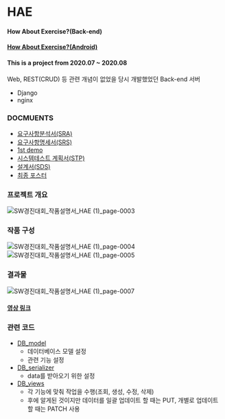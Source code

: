 # HAE

#### How About Exercise?(Back-end)
#### [How About Exercise?(Android)](https://github.com/jnfuture0/HAE_Android)
#### This is a project from 2020.07 ~ 2020.08

Web, REST(CRUD) 등 관련 개념이 없었을 당시 개발했었던 Back-end 서버
- Django
- nginx

### DOCMUENTS
- [요구사항분석서(SRA)](https://github.com/KimUJin3359/HAE/blob/master/document/%EC%9A%94%EA%B5%AC%EC%82%AC%ED%95%AD%EB%B6%84%EC%84%9D.pdf)
- [요구사항명세서(SRS)](https://github.com/KimUJin3359/HAE/blob/master/document/%EC%9A%94%EA%B5%AC%EC%82%AC%ED%95%AD%EB%AA%85%EC%84%B8.pdf)
- [1st demo](https://github.com/KimUJin3359/HAE/blob/master/document/1%EC%B0%A8%20%EC%8B%9C%EC%95%88.pdf)
- [시스템테스트 계획서(STP)](https://github.com/KimUJin3359/HAE/blob/master/document/%EC%8B%9C%EC%8A%A4%ED%85%9C%ED%85%8C%EC%8A%A4%ED%8A%B8%EA%B3%84%ED%9A%8D.pdf)
- [설계서(SDS)](https://github.com/KimUJin3359/HAE/blob/master/document/%EC%86%8C%ED%94%84%ED%8A%B8%EC%9B%A8%EC%96%B4%EB%94%94%EC%9E%90%EC%9D%B8%EB%AA%85%EC%84%B8.pdf)
- [최종 포스터](https://github.com/KimUJin3359/HAE/blob/master/document/HAE_%ED%8F%AC%EC%8A%A4%ED%84%B0.pdf)

### 프로젝트 개요
![SW경진대회_작품설명서_HAE (1)_page-0003](https://user-images.githubusercontent.com/50474972/109842392-6021e880-7c8d-11eb-849d-fa9466f064e7.jpg)

### 작품 구성
![SW경진대회_작품설명서_HAE (1)_page-0004](https://user-images.githubusercontent.com/50474972/109842471-73cd4f00-7c8d-11eb-8640-7ad16526691f.jpg)
![SW경진대회_작품설명서_HAE (1)_page-0005](https://user-images.githubusercontent.com/50474972/109842485-75971280-7c8d-11eb-951f-f7ba86b2772c.jpg)

### 결과물
![SW경진대회_작품설명서_HAE (1)_page-0007](https://user-images.githubusercontent.com/50474972/109842623-995a5880-7c8d-11eb-9a76-6e6bf4cf421f.jpg)

#### [영상 링크](https://www.youtube.com/watch?v=NVYHjHHro0A&feature=youtu.be)

### 관련 코드
- [DB_model](https://github.com/KimUJin3359/HAE_back_end/blob/master/HAE_DB/models.py)
  - 데이터베이스 모델 설정
  - 관련 기능 설정
- [DB_serializer](https://github.com/KimUJin3359/HAE_back_end/blob/master/HAE_DB/serializers.py)
  - data를 받아오기 위한 설정
- [DB_views](https://github.com/KimUJin3359/HAE_back_end/blob/master/HAE_DB/views.py)
  - 각 기능에 맞춰 작업을 수행(조회, 생성, 수정, 삭제)
  - 후에 알게된 것이지만 데이터를 일괄 업데이트 할 때는 PUT, 개별로 업데이트 할 때는 PATCH 사용
